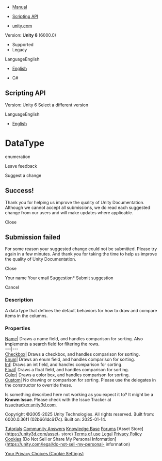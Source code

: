 [ ]()

  * [Manual](../Manual/index.html)
  * [Scripting API](../ScriptReference/index.html)

  * [unity.com](https://unity.com/)

Version: **Unity 6** (6000.0)

  * Supported
  * Legacy

LanguageEnglish

  * [English]()

  * C#

[ ](https://docs.unity3d.com)

## Scripting API

Version: Unity 6 Select a different version

LanguageEnglish

  * [English]()

# DataType

enumeration

Leave feedback

Suggest a change

## Success!

Thank you for helping us improve the quality of Unity Documentation. Although
we cannot accept all submissions, we do read each suggested change from our
users and will make updates where applicable.

Close

## Submission failed

For some reason your suggested change could not be submitted. Please <a>try
again</a> in a few minutes. And thank you for taking the time to help us
improve the quality of Unity Documentation.

Close

Your name Your email Suggestion* Submit suggestion

Cancel

[ ]()

### Description

A data type that defines the default behaviors for how to draw and compare
items in the columns.

### Properties

[Name](LightingExplorerTableColumn.DataType.Name.html)| Draws a name field,
and handles comparison for sorting. Also implements a search field for
filtering the rows.  
---|---  
[Checkbox](LightingExplorerTableColumn.DataType.Checkbox.html)| Draws a
checkbox, and handles comparison for sorting.  
[Enum](LightingExplorerTableColumn.DataType.Enum.html)| Draws an enum field,
and handles comparison for sorting.  
[Int](LightingExplorerTableColumn.DataType.Int.html)| Draws an int field, and
handles comparison for sorting.  
[Float](LightingExplorerTableColumn.DataType.Float.html)| Draws a float field,
and handles comparison for sorting.  
[Color](LightingExplorerTableColumn.DataType.Color.html)| Draws a color box,
and handles comparison for sorting.  
[Custom](LightingExplorerTableColumn.DataType.Custom.html)| No drawing or
comparison for sorting. Please use the delegates in the constructor to
override these.  
  
Is something described here not working as you expect it to? It might be a
**Known Issue**. Please check with the Issue Tracker at
[issuetracker.unity3d.com](https://issuetracker.unity3d.com).

Copyright ©2005-2025 Unity Technologies. All rights reserved. Built from:
6000.0.36f1 (02b661dc617c). Built on: 2025-01-14.

[Tutorials](https://unity3d.com/learn) [Community
Answers](https://answers.unity3d.com) [Knowledge
Base](https://support.unity3d.com/hc/en-us)
[Forums](https://forum.unity3d.com) [Asset Store](https://unity3d.com/asset-
store) [Terms of use](https://docs.unity3d.com/Manual/TermsOfUse.html)
[Legal](https://unity.com/legal) [Privacy
Policy](https://unity.com/legal/privacy-policy)
[Cookies](https://unity.com/legal/cookie-policy) [Do Not Sell or Share My
Personal Information](https://unity.com/legal/do-not-sell-my-personal-
information)

[Your Privacy Choices (Cookie Settings)](javascript:void\(0\);)

